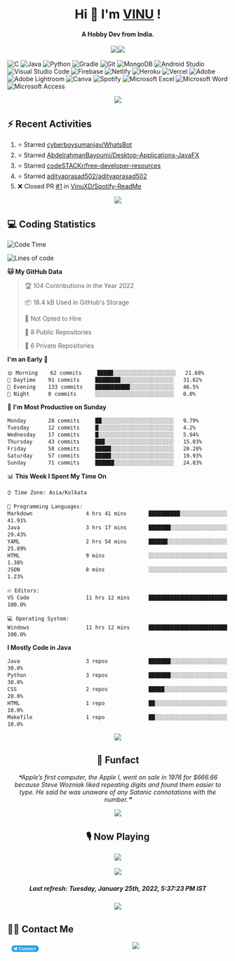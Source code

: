 <!--About Start-->
<h1 align="center"><bold>Hi 👋 I'm <a href="https://vinuxd.github.io">VINU</a> !</bold></h1>
<h4 align="center"><bold>A Hobby Dev from India.</bold></h4>
<p align="center"><img src="https://readme-typing-svg.herokuapp.com?font=Open+Sans&color=%2300FF7F&size=15&center=true&vCenter=true&width=500&height=20&lines=Software+Developer;Electrical+Engineer"/><img src="https://user-images.githubusercontent.com/73097560/115834477-dbab4500-a447-11eb-908a-139a6edaec5c.gif"/></p>
<!--About End-->

<!--Skill Icon Start-->
![C](https://img.shields.io/badge/c-%2300599C.svg?style=for-the-badge&logo=c&logoColor=white)
![Java](https://img.shields.io/badge/java-%23ED8B00.svg?style=for-the-badge&logo=java&logoColor=white)
![Python](https://img.shields.io/badge/python-3670A0?style=for-the-badge&logo=python&logoColor=ffdd54)
![Gradle](https://img.shields.io/badge/Gradle-02303A.svg?style=for-the-badge&logo=Gradle&logoColor=white)
![Git](https://img.shields.io/badge/git-%23F05033.svg?style=for-the-badge&logo=git&logoColor=white)
![MongoDB](https://img.shields.io/badge/MongoDB-%234ea94b.svg?style=for-the-badge&logo=mongodb&logoColor=white)
![Android Studio](https://img.shields.io/badge/Android%20Studio-3DDC84.svg?style=for-the-badge&logo=android-studio&logoColor=white)
![Visual Studio Code](https://img.shields.io/badge/Visual%20Studio%20Code-0078d7.svg?style=for-the-badge&logo=visual-studio-code&logoColor=white)
![Firebase](https://img.shields.io/badge/firebase-%23039BE5.svg?style=for-the-badge&logo=firebase)
![Netlify](https://img.shields.io/badge/netlify-%23000000.svg?style=for-the-badge&logo=netlify&logoColor=#00C7B7)
![Heroku](https://img.shields.io/badge/heroku-%23430098.svg?style=for-the-badge&logo=heroku&logoColor=white)
![Vercel](https://img.shields.io/badge/vercel-%23000000.svg?style=for-the-badge&logo=vercel&logoColor=white)
![Adobe](https://img.shields.io/badge/adobe-%23FF0000.svg?style=for-the-badge&logo=adobe&logoColor=white)
![Adobe Lightroom](https://img.shields.io/badge/Adobe%20Lightroom-31A8FF.svg?style=for-the-badge&logo=Adobe%20Lightroom&logoColor=white)
![Canva](https://img.shields.io/badge/Canva-%2300C4CC.svg?style=for-the-badge&logo=Canva&logoColor=white)
![Spotify](https://img.shields.io/badge/Spotify-1ED760?style=for-the-badge&logo=spotify&logoColor=white)
![Microsoft Excel](https://img.shields.io/badge/Microsoft_Excel-217346?style=for-the-badge&logo=microsoft-excel&logoColor=white)
![Microsoft Word](https://img.shields.io/badge/Microsoft_Word-2B579A?style=for-the-badge&logo=microsoft-word&logoColor=white)
![Microsoft Access](https://img.shields.io/badge/Microsoft_Access-A4373A?style=for-the-badge&logo=microsoft-access&logoColor=white)
<!--Skill Icon End-->

<!--Github Stats Start-->
<p align="center"><a href=https://vinuxd.me> <img src="https://github-readme-stats.vercel.app/api?username=vinuxd&hide=contribs,prs&show_icons=true&theme=chartreuse-dark&include_all_commits=true&count_private=true"/></a></p>
<!--Github Stats End-->

<h2>⚡ Recent Activities</h2>

<!--RECENT_ACTIVITY:start-->
1. ⭐ Starred [cyberboysumanjay/WhatsBot](https://github.com/cyberboysumanjay/WhatsBot)
2. ⭐ Starred [AbdelrahmanBayoumi/Desktop-Applications-JavaFX](https://github.com/AbdelrahmanBayoumi/Desktop-Applications-JavaFX)
3. ⭐ Starred [codeSTACKr/free-developer-resources](https://github.com/codeSTACKr/free-developer-resources)
4. ⭐ Starred [adityaprasad502/adityaprasad502](https://github.com/adityaprasad502/adityaprasad502)
5. ❌ Closed PR [#1](https://github.com/VinuXD/Spotify-ReadMe/pull/1) in [VinuXD/Spotify-ReadMe](https://github.com/VinuXD/Spotify-ReadMe)
<!--RECENT_ACTIVITY:end-->

<!--Border Line-->
<p align="center"><img src="https://user-images.githubusercontent.com/73097560/115834477-dbab4500-a447-11eb-908a-139a6edaec5c.gif"/></p>
<!--Border Line-->


<h2>💻 Coding Statistics</h2>

<!--START_SECTION:waka-->
![Code Time](http://img.shields.io/badge/Code%20Time-11%20hrs%2012%20mins-blue)

![Lines of code](https://img.shields.io/badge/From%20Hello%20World%20I%27ve%20Written-48%20Thousand%20lines%20of%20code-blue)

**🐱 My GitHub Data** 

> 🏆 104 Contributions in the Year 2022
 > 
> 📦 18.4 kB Used in GitHub's Storage 
 > 
> 🚫 Not Opted to Hire
 > 
> 📜 8 Public Repositories 
 > 
> 🔑 6 Private Repositories  
 > 
**I'm an Early 🐤** 

```text
🌞 Morning    62 commits     █████░░░░░░░░░░░░░░░░░░░░   21.68% 
🌆 Daytime    91 commits     ████████░░░░░░░░░░░░░░░░░   31.82% 
🌃 Evening    133 commits    ███████████░░░░░░░░░░░░░░   46.5% 
🌙 Night      0 commits      ░░░░░░░░░░░░░░░░░░░░░░░░░   0.0%

```
📅 **I'm Most Productive on Sunday** 

```text
Monday       28 commits     ██░░░░░░░░░░░░░░░░░░░░░░░   9.79% 
Tuesday      12 commits     █░░░░░░░░░░░░░░░░░░░░░░░░   4.2% 
Wednesday    17 commits     █░░░░░░░░░░░░░░░░░░░░░░░░   5.94% 
Thursday     43 commits     ███░░░░░░░░░░░░░░░░░░░░░░   15.03% 
Friday       58 commits     █████░░░░░░░░░░░░░░░░░░░░   20.28% 
Saturday     57 commits     █████░░░░░░░░░░░░░░░░░░░░   19.93% 
Sunday       71 commits     ██████░░░░░░░░░░░░░░░░░░░   24.83%

```


📊 **This Week I Spent My Time On** 

```text
⌚︎ Time Zone: Asia/Kolkata

💬 Programming Languages: 
Markdown                 4 hrs 41 mins       ██████████░░░░░░░░░░░░░░░   41.91% 
Java                     3 hrs 17 mins       ███████░░░░░░░░░░░░░░░░░░   29.43% 
YAML                     2 hrs 54 mins       ██████░░░░░░░░░░░░░░░░░░░   25.89% 
HTML                     9 mins              ░░░░░░░░░░░░░░░░░░░░░░░░░   1.38% 
JSON                     8 mins              ░░░░░░░░░░░░░░░░░░░░░░░░░   1.23%

🔥 Editors: 
VS Code                  11 hrs 12 mins      █████████████████████████   100.0%

💻 Operating System: 
Windows                  11 hrs 12 mins      █████████████████████████   100.0%

```

**I Mostly Code in Java** 

```text
Java                     3 repos             ███████░░░░░░░░░░░░░░░░░░   30.0% 
Python                   3 repos             ███████░░░░░░░░░░░░░░░░░░   30.0% 
CSS                      2 repos             █████░░░░░░░░░░░░░░░░░░░░   20.0% 
HTML                     1 repo              ██░░░░░░░░░░░░░░░░░░░░░░░   10.0% 
Makefile                 1 repo              ██░░░░░░░░░░░░░░░░░░░░░░░   10.0%

```



<!--END_SECTION:waka-->

<!--Border Line-->
<p align="center"><img src="https://user-images.githubusercontent.com/73097560/115834477-dbab4500-a447-11eb-908a-139a6edaec5c.gif"/></p>
<!--Border Line-->

<!--Funfact start-->
<h2 align="center">🎈 Funfact</h2>
<p align="center">
<!--STARTS_HERE_QUOTE_README-->
<i>❝Apple’s first computer, the Apple I, went on sale in 1976 for $666.66 because Steve Wozniak liked repeating digits and found them easier to type. He said he was unaware of any Satanic connotations with the number.❞</i>
<!--ENDS_HERE_QUOTE_README-->
</p>
<!--Funfact end-->

<!--Border Line-->
<p align="center"><img src="https://user-images.githubusercontent.com/73097560/115834477-dbab4500-a447-11eb-908a-139a6edaec5c.gif"/></p>
<!--Border Line-->

<!--Spotify Start-->
<h2 align="center">🎙 Now Playing</h2>
<p align="center"><a href=https://vinuxd.me><img src="https://spotifyxd.vercel.app/api/spotify?background_color=000000&border_color=00ff7f"/></a></p>
<!--Spotify End-->

<!--Border Line-->
<p align="center"><img src="https://user-images.githubusercontent.com/73097560/115834477-dbab4500-a447-11eb-908a-139a6edaec5c.gif"/></p>
<!--Border Line-->

<!--RECENT_ACTIVITY:last_update-->
<h5 align="center">Last refresh: <b>Tuesday, January 25th, 2022, 5:37:23 PM IST</b></h5>
<!--RECENT_ACTIVITY:last_update_end-->

<!--Border Line-->
<p align="center"><img src="https://user-images.githubusercontent.com/73097560/115834477-dbab4500-a447-11eb-908a-139a6edaec5c.gif"/></p>
<!--Border Line-->

<h2>💁‍♂️ Contact Me</h2>
<a href="https://t.me/vinuxd" class="padded"><img height="30" style="border:0px;height:30px;" align="left" alt="contact" src="assests\contact.png" /></a>

<!--Border Line-->
<p align="center"><img src="https://user-images.githubusercontent.com/73097560/115834477-dbab4500-a447-11eb-908a-139a6edaec5c.gif"/></p>
<!--Border Line-->